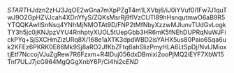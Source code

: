 $START$HJdzn2zHJ3JqOE2wGna7mXpPZgT4m1LXVbj6/iJ0iYVuf0i1Fw7J1quTwJ9O2GpHZVJcah4XDnYfyS/ZQKsMsrRj9flVzCUTl89hHsnqutmwO6aB9R5YTQQKAwIlSnNsq4YNhMjNMOTAt9D/FNP2tMfNbyXzzwMJlunvTUdGvLogkTY3h5jc0jKNJpzVYU4RnhptyXUOL5tUepGbb3HR6mK5fNEhDUPRqNuWJFickPYq+SjSXCHmZizURq8X/168e1aXTK3dpdWBD2isYAHX5us80Paio6Sqa6uk2KFEz6PKRK0E86Mk9Sj8aRO2JfKbZFtq6ahSIizPmyHLA6LtSpDj/NvIJMioxtjEtf7NccojVJuZgRew7R6Fzxm+R4lDuj056dxDBmixi2ooPjMQ2iEYF7XbW15Tnf7ULJ7jcG964MgQGgXnbY6P/Ci4hi2c$END$